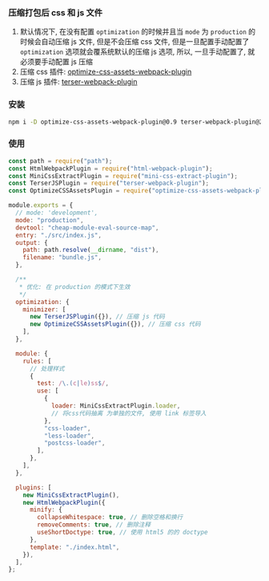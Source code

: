 ### 压缩打包后 css 和 js 文件

1. 默认情况下, 在没有配置 `optimization` 的时候并且当 `mode` 为 `production` 的时候会自动压缩 js 文件, 但是不会压缩 css 文件, 但是一旦配置手动配置了 `optimization` 选项就会覆系统默认的压缩 js 选项, 所以, 一旦手动配置了, 就必须要手动配置 js 压缩
2. 压缩 css 插件: [optimize-css-assets-webpack-plugin](https://github.com/NMFR/optimize-css-assets-webpack-plugin)
3. 压缩 js 插件: [terser-webpack-plugin](https://github.com/webpack-contrib/terser-webpack-plugin)

### 安装

```sh
npm i -D optimize-css-assets-webpack-plugin@0.9 terser-webpack-plugin@2.3
```

### 使用

```js
const path = require("path");
const HtmlWebpackPlugin = require("html-webpack-plugin");
const MiniCssExtractPlugin = require("mini-css-extract-plugin");
const TerserJSPlugin = require("terser-webpack-plugin");
const OptimizeCSSAssetsPlugin = require("optimize-css-assets-webpack-plugin");

module.exports = {
  // mode: 'development',
  mode: "production",
  devtool: "cheap-module-eval-source-map",
  entry: "./src/index.js",
  output: {
    path: path.resolve(__dirname, "dist"),
    filename: "bundle.js",
  },

  /**
   * 优化: 在 production 的模式下生效
   */
  optimization: {
    minimizer: [
      new TerserJSPlugin({}), // 压缩 js 代码
      new OptimizeCSSAssetsPlugin({}), // 压缩 css 代码
    ],
  },

  module: {
    rules: [
      // 处理样式
      {
        test: /\.(c|le)ss$/,
        use: [
          {
            loader: MiniCssExtractPlugin.loader,
            // 将css代码抽离 为单独的文件, 使用 link 标签导入
          },
          "css-loader",
          "less-loader",
          "postcss-loader",
        ],
      },
    ],
  },

  plugins: [
    new MiniCssExtractPlugin(),
    new HtmlWebpackPlugin({
      minify: {
        collapseWhitespace: true, // 删除空格和换行
        removeComments: true, // 删除注释
        useShortDoctype: true, // 使用 html5 的的 doctype
      },
      template: "./index.html",
    }),
  ],
};
```
